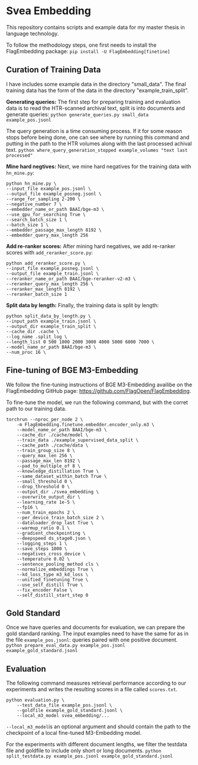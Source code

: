 # Svea Embedding
This repository contains scripts and example data for my master thesis in language technology.

To follow the methodology steps, one first needs to install the FlagEmbedding package:
`pip install -U FlagEmbedding[finetine]`

## Curation of Training Data
I have includes some example data in the directory "small_data". The final training data has the form of the data in the directory "example_train_split".

**Generating queries:**
The first step for preparing training and evaluation data is to read the HTR-scanned archival text, split is into documents and generate queries: 
`python generate_queries.py small_data example_pos.jsonl`

The query generation is a time consuming process. If it for some reason stops before being done, one can see where by running this command and putting in the path to the HTR volumes along with the last processed achival text.
`python where_query_generation_stopped example_volumes "text last processed"`

**Mine hard negtives:**
Next, we mine hard negatives for the training data with `hn_mine.py`:
```
python hn_mine.py \
--input_file example_pos.jsonl \
--output_file example_posneg.jsonl \
--range_for_sampling 2-200 \
--negative_number 7 \
--embedder_name_or_path BAAI/bge-m3 \
--use_gpu_for_searching True \
--search_batch_size 1 \
--batch_size 1 \
--embedder_passage_max_length 8192 \
--embedder_query_max_length 256
```

**Add re-ranker scores:**
After mining hard negatives, we add re-ranker scores with `add_reranker_score.py`:
```
python add_reranker_score.py \
--input_file example_posneg.jsonl \
--output_file example_train.jsonl \
--reranker_name_or_path BAAI/bge-reranker-v2-m3 \
--reranker_query_max_length 256 \
--reranker_max_length 8192 \
--reranker_batch_size 1
```

**Split data by length:**
Finally, the training data is split by length:
```
python split_data_by_length.py \
--input_path example_train.jsonl \
--output_dir example_train_split \
--cache_dir .cache \
--log_name .split_log \
--length_list 0 500 1000 2000 3000 4000 5000 6000 7000 \
--model_name_or_path BAAI/bge-m3 \
--num_proc 16 \
```

## Fine-tuning of BGE M3-Embedding
We follow the fine-tuning instructions of BGE M3-Embedding availibe on the FlagEmbedding GitHub page: https://github.com/FlagOpen/FlagEmbedding.

To fine-tune the model, we run the following command, but with the corret path to our training data.
```
torchrun --nproc_per_node 2 \
	-m FlagEmbedding.finetune.embedder.encoder_only.m3 \
	--model_name_or_path BAAI/bge-m3 \
    --cache_dir ./cache/model \
    --train_data ./example_supervised_data_split \
    --cache_path ./cache/data \
    --train_group_size 8 \
    --query_max_len 256 \
    --passage_max_len 8192 \
    --pad_to_multiple_of 8 \
    --knowledge_distillation True \
    --same_dataset_within_batch True \
    --small_threshold 0 \
    --drop_threshold 0 \
    --output_dir ./svea_embedding \
    --overwrite_output_dir \
    --learning_rate 1e-5 \
    --fp16 \
    --num_train_epochs 2 \
    --per_device_train_batch_size 2 \
    --dataloader_drop_last True \
    --warmup_ratio 0.1 \
    --gradient_checkpointing \
    --deepspeed ds_stage0.json \
    --logging_steps 1 \
    --save_steps 1000 \
    --negatives_cross_device \
    --temperature 0.02 \
    --sentence_pooling_method cls \
    --normalize_embeddings True \
    --kd_loss_type m3_kd_loss \
    --unified_finetuning True \
    --use_self_distill True \
    --fix_encoder False \
    --self_distill_start_step 0 
```

## Gold Standard
Once we have queries and documents for evaluation, we can prepare the gold standard ranking. The input examples need to have the same for as in the file `example_pos.jsonl`: queries paired with one positive document.
`python prepare_eval_data.py example_pos.jsonl example_gold_standard.jsonl`

## Evaluation
The following command measures retrieval performance according to our experiments and writes the resulting scores in a file called `scores.txt`.
```
python evaluation.py \
    --test_data_file example_pos.jsonl \
    --goldfile example_gold_standard.jsonl \
    --local_m3_model svea_embedding/...
```
`--local_m3_model`is an optional argument and should contain the path to the checkpoint of a local fine-tuned M3-Embedding model.

For the experiments with different document lengths, we filter the testdata file and goldfile to include only short or long documents.
`python split_testdata.py example_pos.jsonl example_gold_standard.jsonl`